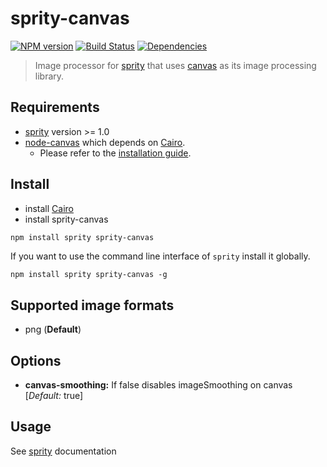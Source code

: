 # sprity-canvas

[![NPM version](https://badge.fury.io/js/sprity-canvas.svg)](http://badge.fury.io/js/sprity-canvas) [![Build Status](https://travis-ci.org/sprity/sprity-canvas.svg?branch=master)](https://travis-ci.org/sprity/sprity-canvas) [![Dependencies](https://david-dm.org/sprity/sprity-canvas.svg)](https://david-dm.org/sprity/sprity-canvas)

> Image processor for [sprity](https://npmjs.org/package/sprity) that uses [canvas](https://www.npmjs.com/package/canvas) as its image processing library.

## Requirements

- [sprity](https://npmjs.org/package/sprity) version >= 1.0
- [node-canvas](https://www.npmjs.com/package/canvas) which depends on [Cairo](http://cairographics.org/).
  - Please refer to the [installation guide](https://github.com/Automattic/node-canvas/wiki).

## Install

* install [Cairo](http://cairographics.org/)
* install sprity-canvas

```sh
npm install sprity sprity-canvas
```

If you want to use the command line interface of `sprity` install it globally.

```
npm install sprity sprity-canvas -g
```

## Supported image formats

* png (**Default**)

## Options

* **canvas-smoothing:** If false disables imageSmoothing on canvas [*Default:* true]

## Usage

See [sprity](https://npmjs.org/package/sprity) documentation
